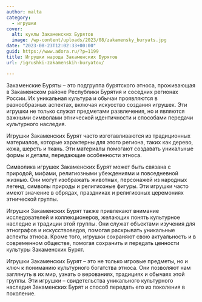 ```yaml
---
author: malta
category:
  - игрушки
cover:
  alt: куклы Закаменских Бурятов
  image: /wp-content/uploads/2023/08/zakamensky_buryats.jpg
date: "2023-08-23T12:02:33+00:00"
guid: https://www.adora.ru/?p=1199
title: Игрушки народа Закаменских Бурятов
url: /igrushki-zakamenskih-buryatov/

---
```

Закаменские Буряты – это подгруппа бурятского этноса, проживающая в Закаменском районе Республики Бурятия и соседних регионах России. Их уникальная культура и обычаи проявляются в разнообразных аспектах, включая искусство создания игрушек. Эти игрушки не только служат предметами развлечения, но и являются важными символами этнической идентичности и способами передачи культурного наследия.

Игрушки Закаменских Бурят часто изготавливаются из традиционных материалов, которые характерны для этого региона, таких как дерево, кожа, шерсть и ткань. Эти материалы помогают создавать уникальные формы и детали, передающие особенности этноса.

Символика игрушек Закаменских Бурят может быть связана с природой, мифами, религиозными убеждениями и повседневной жизнью. Они могут изображать животных, персонажей из народных легенд, символы природы и религиозные фигуры. Эти игрушки часто имеют значение в обрядах, праздниках и религиозных церемониях этнической группы.

Игрушки Закаменских Бурят также привлекают внимание исследователей и коллекционеров, желающих понять культурное наследие и традиции этой группы. Они служат объектами изучения для этнографов и искусствоведов, помогая раскрывать уникальные аспекты этноса. Кроме того, игрушки сохраняют свою актуальность и в современном обществе, помогая сохранить и передать ценности культуры Закаменских Бурят.

Игрушки Закаменских Бурят – это не только игровые предметы, но и ключ к пониманию культурного богатства этноса. Они позволяют нам заглянуть в их мир, узнать о верованиях, традициях и обычаях этой группы. Эти игрушки – свидетельства уникального культурного наследия Закаменских Бурят и способ передать его из поколения в поколение.
